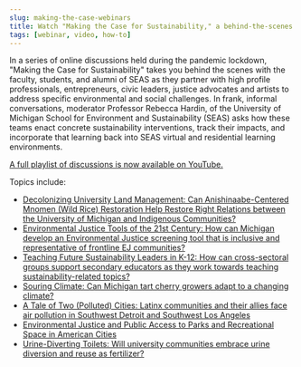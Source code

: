 ```yaml
---
slug: making-the-case-webinars
title: Watch "Making the Case for Sustainability," a behind-the-scenes webinar series
tags: [webinar, video, how-to]
---
```


In a series of online discussions held during the pandemic lockdown, "Making the Case for Sustainability" takes you behind the scenes with the faculty, students, and alumni of SEAS as they partner with high profile professionals, entrepreneurs, civic leaders, justice advocates and artists to address specific environmental and social challenges. In frank, informal conversations, moderator Professor Rebecca Hardin, of the University of Michigan School for Environment and Sustainability (SEAS) asks how these teams enact concrete sustainability interventions, track their impacts, and incorporate that learning back into SEAS virtual and residential learning environments.

[A full playlist of discussions is now available on YouTube.](https://youtube.com/playlist?list=PLsshZoh1LaCpTAQ6LfUOZpfNlggNJJpu4)

Topics include:
- [Decolonizing University Land Management: Can Anishinaabe-Centered Mnomen (Wild Rice) Restoration Help Restore Right Relations between the University of Michigan and Indigenous Communities?](https://www.youtube.com/watch?v=A993zLlB5KM&list=PLsshZoh1LaCpTAQ6LfUOZpfNlggNJJpu4&index=1)
- [Environmental Justice Tools of the 21st Century: How can Michigan develop an Environmental Justice screening tool that is inclusive and representative of frontline EJ communities?](https://www.youtube.com/watch?v=M0XCNvfpxFA&list=PLsshZoh1LaCpTAQ6LfUOZpfNlggNJJpu4&index=2)
- [Teaching Future Sustainability Leaders in K-12: How can cross-sectoral groups support secondary educators as they work towards teaching sustainability-related topics?](https://www.youtube.com/watch?v=O70Rhc0QCdU&list=PLsshZoh1LaCpTAQ6LfUOZpfNlggNJJpu4&index=3)
- [Souring Climate: Can Michigan tart cherry growers adapt to a changing climate?](https://www.youtube.com/watch?v=8XMlQt-8o9k&list=PLsshZoh1LaCpTAQ6LfUOZpfNlggNJJpu4&index=4)
- [A Tale of Two (Polluted) Cities: Latinx communities and their allies face air pollution in Southwest Detroit and Southwest Los Angeles](https://www.youtube.com/watch?v=nXPZrIYlp80&list=PLsshZoh1LaCpTAQ6LfUOZpfNlggNJJpu4&index=5)
- [Environmental Justice and Public Access to Parks and Recreational Space in American Cities](https://www.youtube.com/watch?v=RTPnfTA5jco&list=PLsshZoh1LaCpTAQ6LfUOZpfNlggNJJpu4&index=6)
- [Urine-Diverting Toilets: Will university communities embrace urine diversion and reuse as fertilizer?](https://www.youtube.com/watch?v=nXPZrIYlp80&list=PLsshZoh1LaCpTAQ6LfUOZpfNlggNJJpu4&index=7)